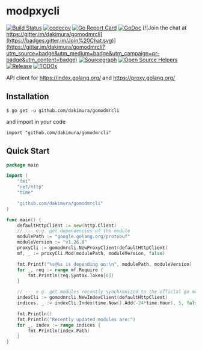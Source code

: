 # modpxycli

[![Build Status](https://github.com/dakimura/gomodmrcli/workflows/Run%20Tests/badge.svg?branch=main)](https://github.com/dakimura/gomodmrcli/actions?query=branch%3Amain)
[![codecov](https://codecov.io/gh/dakimura/gomodmrcli/branch/main/graph/badge.svg)](https://codecov.io/gh/dakimura/gomodmrcli)
[![Go Report Card](https://goreportcard.com/badge/github.com/dakimura/gomodmrcli)](https://goreportcard.com/report/github.com/gin-gonic/gin)
[![GoDoc](https://pkg.go.dev/badge/github.com/dakimura/gomodrmcli?status.svg)](https://pkg.go.dev/github.com/dakimura/gomodmrcli?tab=doc)
[![Join the chat at https://gitter.im/dakimura/gomodmrcli](https://badges.gitter.im/Join%20Chat.svg)](https://gitter.im/dakimura/gomodmrcli?utm_source=badge&utm_medium=badge&utm_campaign=pr-badge&utm_content=badge)
[![Sourcegraph](https://sourcegraph.com/github.com/dakimura/gomodmrcli/-/badge.svg)](https://sourcegraph.com/github.com/dakimura/gomodmrcli?badge)
[![Open Source Helpers](https://www.codetriage.com/dakimura/gomodmrcli/badges/users.svg)](https://www.codetriage.com/dakimura/gomodmrcli)
[![Release](https://img.shields.io/github/release/dakimura/gomodmrcli.svg?style=flat-square)](https://github.com/dakimura/gomodmrcli/releases)
[![TODOs](https://badgen.net/https/api.tickgit.com/badgen/github.com/dakimura/gomodmrcli)](https://www.tickgit.com/browse?repo=github.com/dakimura/gomodmrcli)


API client for https://index.golang.org/ and https://proxy.golang.org/

## Installation

```
$ go get -u github.com/dakimura/gomodmrcli
```
and import in your code
```
import "github.com/dakimura/gomodmrcli"
```

## Quick Start
```go
package main

import (
	"fmt"
	"net/http"
	"time"

	"github.com/dakimura/gomodmrcli"
)

func main() {
	defaultHttpClient := new(http.Client)
	// --- e.g. get dependencies of the module
	modulePath := "google.golang.org/protobuf"
	moduleVersion := "v1.26.0"
	proxyCli := gomodmrcli.NewProxyClient(defaultHttpClient)
	mf, _ := proxyCli.Mod(modulePath, moduleVersion, false)

	fmt.Printf("%s@%s is depending on:\n", modulePath, moduleVersion)
	for _, req := range mf.Require {
		fmt.Println(req.Syntax.Token[0])
	}

	// --- e.g. get modules recently synchronized to the official go mod proxy
	indexCli := gomodmrcli.NewIndexClient(defaultHttpClient)
	indices, _ := indexCli.Index(time.Now().Add(-24*time.Hour), 5, false)

	fmt.Println()
	fmt.Println("Recently updated modules are:")
	for _, index := range indices {
		fmt.Println(index.Path)
	}
}
```
